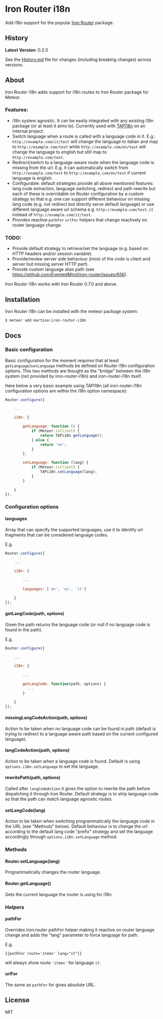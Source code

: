 # Iron Router i18n 

Add i18n support for the popular [Iron Router](http://atmospherejs.com/package/iron-router) package.


## History

**Latest Version:** 0.2.0

See the [History.md](https://github.com/yoolab/iron-router-i18n/blob/master/History.md) file for changes (including breaking changes) across
versions.

## About

Iron Router i18n adds support for i18n routes to Iron Router package for Meteor.

### Features:

* i18n system agnostic. It can be easily integrated with any existing i18n package (or at least it aims to).
Currently used with [TAPi18n](http://atmospherejs.com/package/tap-i18n) on an internal project.
* Switch language when a route is called with a language code in it. E.g.: `http://example.com/it/test` 
will change the language to italian and map to ``http://example.com/test`` while `http://example.com/en/test` will 
change the language to english but still map to `http://example.com/test`. 
* Redirect/switch to a language-aware route when the language code is missing from the url. E.g. it can automatically 
switch from `http://example.com/test` to `http://example.com/en/test` if current language is english.
* Configurable: default strategies provide all above mentioned features: lang code extraction, language switching, 
redirect and path rewrite but each of these is overridable on Router configuration by a custom strategy so that 
e.g. one can support different behaviour on missing lang code (e.g. not redirect but directly serve default language) 
or use different language aware url schema e.g. `http://example.com/test.it` instead of `http://example.com/it/test`.
* Provides reactive `pathFor` `urlFor` helpers that change reactively on router language change.


### TODO:

* Provide default strategy to retrieve/set the language (e.g. based on HTTP headers and/or session variable)
* Provide/review server side behaviour (most of the code is client and server but missing server HTTP part).
* Provide custom language alias path (see https://github.com/EventedMind/iron-router/issues/656).


Iron Router i18n works with Iron Router 0.7.0 and above.


##  Installation

Iron Router i18n can be installed with the meteor package system:

``` sh
$ meteor add martino:iron-router-i18n
```

## Docs

### Basic configuration

Basic configuration for the moment requires that at least `getLanguage`/`setLanguage` methods be defined on
Router i18n configuration options. This two methods are thought as the "bridge" between the i18n system (not provided
by iron-router-i18n) and iron-router-i18n itself.

Here below a very basic example using TAPi18n (all iron-router-i18n configuration options are within the i18n option
namespace):

```javascript
Router.configure({

    ...

    i18n: {

        getLanguage: function () {
            if (Meteor.isClient) {
                return TAPi18n.getLanguage();
            } else {
                return 'en';
            }
        },

        setLanguage: function (lang) {
            if (Meteor.isClient) {
                TAPi18n.setLanguage(lang);
            }
        }

    }
});
```

### Configuration options

#### languages

Array that can specify the supported languages, use it to identify url fragments that can be considered language codes.

E.g.

```javascript
Router.configure({

    ...

    i18n: {

        ...
        
        languages: ['en', 'es', 'it']

    }
});
```

#### getLangCode(path, options)

Given the path returns the language code (or null if no language code is found in the path).

E.g.

```javascript
Router.configure({

    ...

    i18n: {

        ...
        
        getLangCode: function(path, options) {
          ...
        }

    }
});
```

#### missingLangCodeAction(path, options)

Action to be taken when no language code can be found in path (default is trying to redirect to a language aware path
based on the current configured language).


#### langCodeAction(path, options)

Action to be taken when a language code is found. Default is using ``options.i18n.setLanguage`` to set the language.


#### rewritePath(path, options)

Called after ``langCodeAction`` it gives the option to rewrite the path before dispatching it through Iron Router.
Default strategy is to strip language code so that the path can match language agnostic routes.


#### setLangCode(lang)

Action to be taken when switching programmatically the language code in the URL (see "Methods" below). Default behaviour
is to change the url according to the default lang code "prefix" strategy and set the language accordingly through 
``options.i18n.setLanguage``
method.


### Methods

#### Router.setLanguage(lang)

Programmatically changes the router language.


#### Router.getLanguage()

Gets the current language the router is using for i18n.

### Helpers

#### pathFor
Overrides iron:router pathFor helper making it reactive on router language change and adds the "lang" parameter 
to force language for path. 

E.g.

`{{pathFor route='items' lang="it"}}`

will always show route `'items'` for language `it`.

#### urlFor

The same as `pathFor` for gives absolute URL.

## License

MIT
